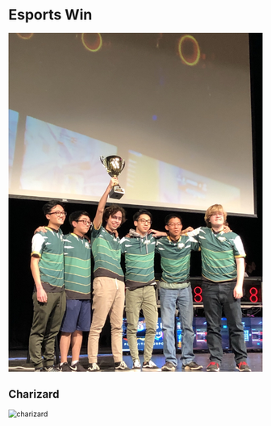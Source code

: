 # Esports Win 
![esports](https://github.com/PeterKim-GIT/FINALPROJECT1000/blob/main/E-Sports%20Win.JPG)


## Charizard
![charizard](https://bulbapedia.bulbagarden.net/wiki/File:006Charizard.png)
